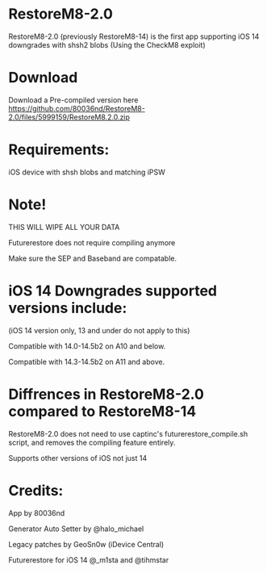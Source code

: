 # RestoreM8-2.0

RestoreM8-2.0 (previously RestoreM8-14) is the first app supporting iOS 14 downgrades with shsh2 blobs (Using the CheckM8 exploit)

# Download

Download a Pre-compiled version here https://github.com/80036nd/RestoreM8-2.0/files/5999159/RestoreM8.2.0.zip

# Requirements:

iOS device with shsh blobs and matching iPSW

# Note!

THIS WILL WIPE ALL YOUR DATA

Futurerestore does not require compiling anymore

Make sure the SEP and Baseband are compatable.

# iOS 14 Downgrades supported versions include:

(iOS 14 version only, 13 and under do not apply to this)

Compatible with 14.0-14.5b2 on A10 and below.

Compatible with 14.3-14.5b2 on A11 and above.

# Diffrences in RestoreM8-2.0 compared to RestoreM8-14

RestoreM8-2.0 does not need to use captinc's futurerestore_compile.sh script, and removes the compiling feature entirely.

Supports other versions of iOS not just 14

# Credits:

App by 80036nd

Generator Auto Setter by @halo_michael

Legacy patches by GeoSn0w (iDevice Central)

Futurerestore for iOS 14 @_m1sta and @tihmstar
